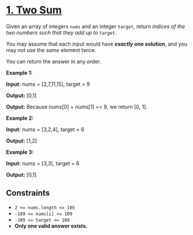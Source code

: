 # [1. Two Sum](https://leetcode.com/problems/two-sum/)

Given an array of integers `nums` and an integer `target`, return _indices of the two numbers such that they add up to `target`_.

You may assume that each input would have **_exactly_ one solution**, and you may not use the _same_ element twice.

You can return the answer in any order.

**Example 1:**

**Input:** nums = \[2,7,11,15\], target = 9

**Output:** \[0,1\]

**Output:** Because nums\[0\] + nums\[1\] == 9, we return \[0, 1\].

**Example 2:**

**Input:** nums = \[3,2,4\], target = 6

**Output:** \[1,2\]

**Example 3:**

**Input:** nums = \[3,3\], target = 6

**Output:** \[0,1\]

## Constraints

- `2 <= nums.length <= 105`
- `-109 <= nums[i] <= 109`
- `-109 <= target <= 109`
- **Only one valid answer exists.**
